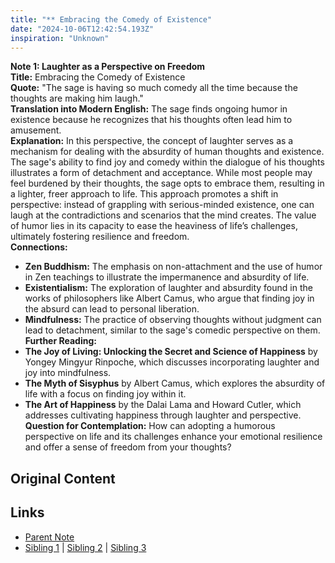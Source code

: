 ```yaml
---
title: "** Embracing the Comedy of Existence"
date: "2024-10-06T12:42:54.193Z"
inspiration: "Unknown"
---
```


  
**Note 1: Laughter as a Perspective on Freedom**  
**Title:** Embracing the Comedy of Existence  
**Quote:** "The sage is having so much comedy all the time because the thoughts are making him laugh."  
**Translation into Modern English:** The sage finds ongoing humor in existence because he recognizes that his thoughts often lead him to amusement.   
**Explanation:** In this perspective, the concept of laughter serves as a mechanism for dealing with the absurdity of human thoughts and existence. The sage's ability to find joy and comedy within the dialogue of his thoughts illustrates a form of detachment and acceptance. While most people may feel burdened by their thoughts, the sage opts to embrace them, resulting in a lighter, freer approach to life. This approach promotes a shift in perspective: instead of grappling with serious-minded existence, one can laugh at the contradictions and scenarios that the mind creates. The value of humor lies in its capacity to ease the heaviness of life’s challenges, ultimately fostering resilience and freedom.  
**Connections:**  
- **Zen Buddhism:** The emphasis on non-attachment and the use of humor in Zen teachings to illustrate the impermanence and absurdity of life.  
- **Existentialism:** The exploration of laughter and absurdity found in the works of philosophers like Albert Camus, who argue that finding joy in the absurd can lead to personal liberation.  
- **Mindfulness:** The practice of observing thoughts without judgment can lead to detachment, similar to the sage's comedic perspective on them.  
**Further Reading:**  
- **The Joy of Living: Unlocking the Secret and Science of Happiness** by Yongey Mingyur Rinpoche, which discusses incorporating laughter and joy into mindfulness.  
- **The Myth of Sisyphus** by Albert Camus, which explores the absurdity of life with a focus on finding joy within it.  
- **The Art of Happiness** by the Dalai Lama and Howard Cutler, which addresses cultivating happiness through laughter and perspective.  
**Question for Contemplation:** How can adopting a humorous perspective on life and its challenges enhance your emotional resilience and offer a sense of freedom from your thoughts?  


## Original Content



## Links

- [Parent Note](/parent-note.md)
- [Sibling 1](/zettel1.md) | [Sibling 2](/zettel2.md) | [Sibling 3](/zettel3.md)
